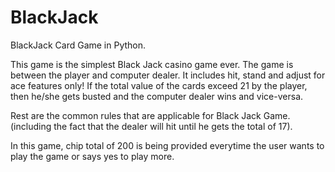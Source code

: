 # BlackJack
BlackJack Card Game in Python.   

This game is the simplest Black Jack casino game ever. The game is between the player and computer dealer. It includes hit, stand and adjust for ace features only! If the total value of the cards exceed 21 by the player, then he/she gets busted and the computer dealer wins and vice-versa.

Rest are the common rules that are applicable for Black Jack Game.(including the fact that the dealer will hit until he gets the total of 17).

In this game, chip total of 200 is being provided everytime the user wants to play the game or says yes to play more.